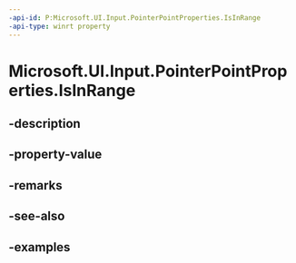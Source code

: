 ```yaml
---
-api-id: P:Microsoft.UI.Input.PointerPointProperties.IsInRange
-api-type: winrt property
---
```


# Microsoft.UI.Input.PointerPointProperties.IsInRange

<!--
public bool IsInRange { get; }
-->

## -description

## -property-value

## -remarks

## -see-also

## -examples

